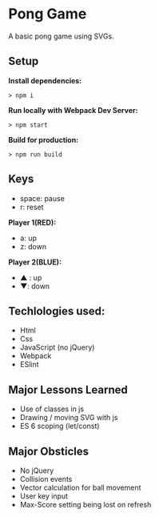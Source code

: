 # Pong Game

A basic pong game using SVGs.

## Setup

**Install dependencies:**

`> npm i`

**Run locally with Webpack Dev Server:**

`> npm start`

**Build for production:**

`> npm run build`

## Keys

* space: pause
* r: reset

**Player 1(RED):**

* a: up
* z: down

**Player 2(BLUE):**

* ▲ : up
* ▼: down

## Techlologies used:

* Html
* Css
* JavaScript (no jQuery)
* Webpack
* ESlint

## Major Lessons Learned

* Use of classes in js
* Drawing / moving SVG with js
* ES 6 scoping (let/const)

## Major Obsticles

* No jQuery
* Collision events
* Vector calculation for ball movement
* User key input
* Max-Score setting being lost on refresh
